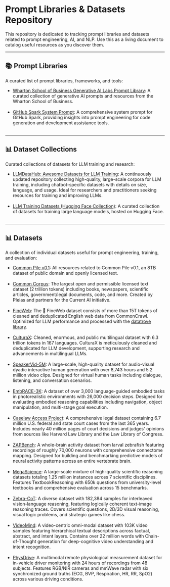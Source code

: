 # Prompt Libraries & Datasets Repository

This repository is dedicated to tracking prompt libraries and datasets related to prompt engineering, AI, and NLP. Use this as a living document to catalog useful resources as you discover them.

---

## 📚 Prompt Libraries

A curated list of prompt libraries, frameworks, and tools:

- [Wharton School of Business Generative AI Labs Prompt Library](https://hd3ns092ns.notion.site/1b3dc3333315802a9e99cafedb321048?v=1b3dc3333315804693e2000c7ca70b7b): A curated collection of generative AI prompts and resources from the Wharton School of Business.<br><br>
- [GitHub Spark System Prompt](https://github.com/simonw/system-exploration-g/blob/main/src/system_prompt.md): A comprehensive system prompt for GitHub Spark, providing insights into prompt engineering for code generation and development assistance tools.<br><br>

---

## 📊 Dataset Collections

Curated collections of datasets for LLM training and research:

- [LLMDataHub: Awesome Datasets for LLM Training](https://github.com/Zjh-819/LLMDataHub): A continuously updated repository collecting high-quality, large-scale corpora for LLM training, including chatbot-specific datasets with details on size, language, and usage. Ideal for researchers and practitioners seeking resources for training and improving LLMs.<br><br>
- [LLM Training Datasets (Hugging Face Collection)](https://huggingface.co/collections/sugatoray/llm-training-datasets-65dbe4ab2b0037ec198b09ab): A curated collection of datasets for training large language models, hosted on Hugging Face.<br><br>

---

## 📊 Datasets

A collection of individual datasets useful for prompt engineering, training, and evaluation:

- [Common Pile v0.1](https://huggingface.co/collections/common-pile/common-pile-v01-68307d37df48e36f02717f21): All resources related to Common Pile v0.1, an 8TB dataset of public domain and openly licensed text.<br><br>
- [Common Corpus](https://huggingface.co/datasets/PleIAs/common_corpus): The largest open and permissible licensed text dataset (2 trillion tokens) including books, newspapers, scientific articles, government/legal documents, code, and more. Created by Pleias and partners for the Current AI initiative.<br><br>
- [FineWeb](https://huggingface.co/datasets/HuggingFaceFW/fineweb): The 🍷 FineWeb dataset consists of more than 15T tokens of cleaned and deduplicated English web data from CommonCrawl. Optimized for LLM performance and processed with the [datatrove library](https://github.com/huggingface/datatrove/blob/main/examples/fineweb.py).<br><br>
- [CulturaX](https://huggingface.co/datasets/uonlp/CulturaX): Cleaned, enormous, and public multilingual dataset with 6.3 trillion tokens in 167 languages. CulturaX is meticulously cleaned and deduplicated for LLM development, supporting research and advancements in multilingual LLMs.<br><br>
- [SpeakerVid-5M](https://dorniwang.github.io/SpeakerVid-5M/): A large-scale, high-quality dataset for audio-visual dyadic interactive human generation with over 8,743 hours and 5.2 million video clips. Designed for virtual human tasks including dialogue, listening, and conversation scenarios.<br><br>
- [EmbRACE-3K](https://mxllc.github.io/EmbRACE-3K/): A dataset of over 3,000 language-guided embodied tasks in photorealistic environments with 26,000 decision steps. Designed for evaluating embodied reasoning capabilities including navigation, object manipulation, and multi-stage goal execution.<br><br>
- [Caselaw Access Project](https://huggingface.co/datasets/common-pile/caselaw_access_project): A comprehensive legal dataset containing 6.7 million U.S. federal and state court cases from the last 365 years. Includes nearly 40 million pages of court decisions and judges' opinions from sources like Harvard Law Library and the Law Library of Congress.<br><br>
- [ZAPBench](https://github.com/google-research/zapbench): A whole-brain activity dataset from larval zebrafish featuring recordings of roughly 70,000 neurons with comprehensive connectome mapping. Designed for building and benchmarking predictive models of neural activity patterns across an entire vertebrate brain.<br><br>
- [MegaScience](https://github.com/GAIR-NLP/MegaScience): A large-scale mixture of high-quality scientific reasoning datasets totaling 1.25 million instances across 7 scientific disciplines. Features TextbookReasoning with 650k questions from university-level textbooks and comprehensive evaluation across 15 benchmarks.<br><br>
- [Zebra-CoT](https://github.com/multimodal-reasoning-lab/Bagel-Zebra-CoT): A diverse dataset with 182,384 samples for interleaved vision-language reasoning, featuring logically coherent text-image reasoning traces. Covers scientific questions, 2D/3D visual reasoning, visual logic problems, and strategic games like chess.<br><br>
- [VideoMind](https://github.com/cdx-cindy/VideoMind): A video-centric omni-modal dataset with 103K video samples featuring hierarchical textual descriptions across factual, abstract, and intent layers. Contains over 22 million words with Chain-of-Thought generation for deep-cognitive video understanding and intent recognition.<br><br>
- [PhysDrive](https://github.com/WJULYW/PhysDrive-Dataset): A multimodal remote physiological measurement dataset for in-vehicle driver monitoring with 24 hours of recordings from 48 subjects. Features RGB/NIR cameras and mmWave radar with six synchronized ground truths (ECG, BVP, Respiration, HR, RR, SpO2) across various driving conditions.<br><br>
